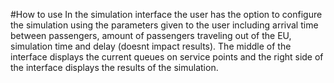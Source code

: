 #How to use
In the simulation interface the user has the option to configure the simulation using the parameters given to the user including arrival time between passengers, amount of passengers traveling out of the EU, simulation time and delay (doesnt impact results).
The middle of the interface displays the current queues on service points and the right side of the interface displays the results of the simulation.
